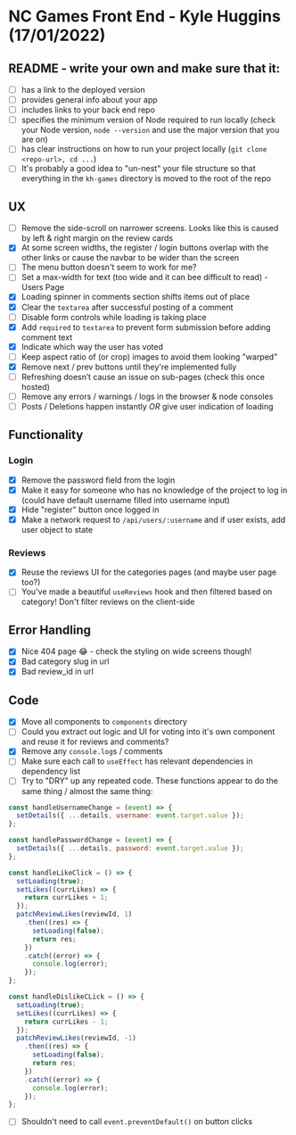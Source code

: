 # NC Games Front End - Kyle Huggins (17/01/2022)

## README - write your own and make sure that it:

- [ ] has a link to the deployed version
- [ ] provides general info about your app
- [ ] includes links to your back end repo
- [ ] specifies the minimum version of Node required to run locally (check your Node version, `node --version` and use the major version that you are on)
- [ ] has clear instructions on how to run your project locally (`git clone <repo-url>, cd ...`)
- [ ] It's probably a good idea to "un-nest" your file structure so that everything in the `kh-games` directory is moved to the root of the repo

## UX

- [ ] Remove the side-scroll on narrower screens. Looks like this is caused by left & right margin on the review cards
- [x] At some screen widths, the register / login buttons overlap with the other links or cause the navbar to be wider than the screen
- [ ] The menu button doesn't seem to work for me?
- [ ] Set a max-width for text (too wide and it can bee difficult to read) - Users Page
- [x] Loading spinner in comments section shifts items out of place
- [x] Clear the `textarea` after successful posting of a comment
- [ ] Disable form controls while loading is taking place
- [x] Add `required` to `textarea` to prevent form submission before adding comment text
- [x] Indicate which way the user has voted
- [ ] Keep aspect ratio of (or crop) images to avoid them looking "warped"
- [x] Remove next / prev buttons until they're implemented fully
- [ ] Refreshing doesn’t cause an issue on sub-pages (check this once hosted)
- [ ] Remove any errors / warnings / logs in the browser & node consoles
- [ ] Posts / Deletions happen instantly _OR_ give user indication of loading

## Functionality

### Login

- [x] Remove the password field from the login
- [x] Make it easy for someone who has no knowledge of the project to log in (could have default username filled into username input)
- [x] Hide "register" button once logged in
- [x] Make a network request to `/api/users/:username` and if user exists, add user object to state

### Reviews

- [x] Reuse the reviews UI for the categories pages (and maybe user page too?)
- [ ] You've made a beautiful `useReviews` hook and then filtered based on category! Don't filter reviews on the client-side

## Error Handling

- [x] Nice 404 page 😂 - check the styling on wide screens though!
- [x] Bad category slug in url
- [x] Bad review_id in url

## Code

- [x] Move all components to `components` directory
- [ ] Could you extract out logic and UI for voting into it's own component and reuse it for reviews and comments?
- [x] Remove any `console.log`s / comments
- [ ] Make sure each call to `useEffect` has relevant dependencies in dependency list
- [ ] Try to "DRY" up any repeated code. These functions appear to do the same thing / almost the same thing:

```js
const handleUsernameChange = (event) => {
  setDetails({ ...details, username: event.target.value });
};

const handlePasswordChange = (event) => {
  setDetails({ ...details, password: event.target.value });
};
```

```js
const handleLikeClick = () => {
  setLoading(true);
  setLikes((currLikes) => {
    return currLikes + 1;
  });
  patchReviewLikes(reviewId, 1)
    .then((res) => {
      setLoading(false);
      return res;
    })
    .catch((error) => {
      console.log(error);
    });
};

const handleDislikeCLick = () => {
  setLoading(true);
  setLikes((currLikes) => {
    return currLikes - 1;
  });
  patchReviewLikes(reviewId, -1)
    .then((res) => {
      setLoading(false);
      return res;
    })
    .catch((error) => {
      console.log(error);
    });
};
```

- [ ] Shouldn't need to call `event.preventDefault()` on button clicks
